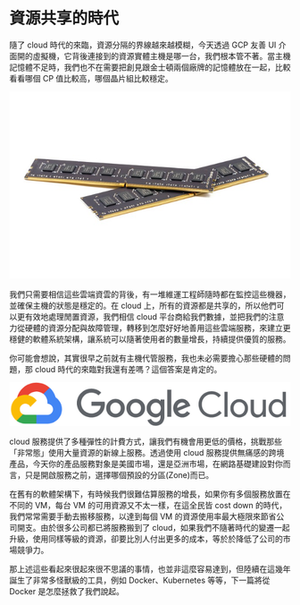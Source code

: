 # 資源共享的時代

隨了 cloud 時代的來臨，資源分隔的界線越來越模糊，今天透過 GCP 友善 UI 介面開的虛擬機，它背後連接到的資源實體主機是哪一台，我們根本管不著。當主機記憶體不足時，我們也不在需要把創見跟金士頓兩個廠牌的記憶體放在一起，比較看看哪個 CP 值比較高，哪個晶片組比較穩定。

![](https://raw.githubusercontent.com/alincode/devops-30days-2019/master/assets/ram.jpg)

我們只需要相信這些雲端資雲的背後，有一堆維運工程師隨時都在監控這些機器，並確保主機的狀態是穩定的。在 cloud 上，所有的資源都是共享的，所以他們可以更有效地處理閒置資源，我們相信 cloud 平台商給我們數據，並把我們的注意力從硬體的資源分配與故障管理，轉移到怎麼好好地善用這些雲端服務，來建立更穩健的軟體系統架構，讓系統可以隨著使用者的數量增長，持續提供優質的服務。

你可能會想說，其實很早之前就有主機代管服務，我也未必需要擔心那些硬體的問題，那 cloud 時代的來臨對我還有差嗎？這個答案是肯定的。

![](https://raw.githubusercontent.com/alincode/devops-30days-2019/master/assets/google-cloud.png)

cloud 服務提供了多種彈性的計費方式，讓我們有機會用更低的價格，挑戰那些「非常態」使用大量資源的新線上服務。透過使用 cloud 服務提供無痛感的跨境產品，今天你的產品服務對象是美國市場，還是亞洲市場，在網路基礎建設對你而言，只是開啟服務之前，選擇哪個預設的分區(Zone)而已。

在舊有的軟體架構下，有時候我們很難估算服務的增長，如果你有多個服務放置在不同的 VM，每台 VM 的可用資源又不太一樣，在這全民皆 cost down 的時代，我們常常需要手動去搬移服務，以達到每個 VM 的資源使用率最大極限來節省公司開支。由於很多公司都已將服務搬到了 cloud，如果我們不隨著時代的變遷一起升級，使用同樣等級的資源，卻要比別人付出更多的成本，等於於降低了公司的市場競爭力。

那上述這些看起來很起來很不思議的事情，也並非這麼容易達到，但陸續在這幾年誕生了非常多怪獸級的工具，例如 Docker、Kubernetes 等等，下一篇將從 Docker 是怎麼拯救了我們說起。
